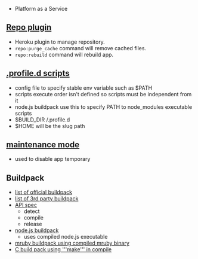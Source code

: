 * Platform as a Service

## [Repo plugin](https://github.com/heroku/heroku-repo)
* Heroku plugin to manage repository.
* `repo:purge_cache` command will remove cached files.
* `repo:rebuild` command will rebuild app.

## [.profile.d scripts](https://devcenter.heroku.com/articles/profiled)
* config file to specify stable env variable such as $PATH
* scripts execute order isn't defined so scripts must be independent from it
* node.js buildpack use this to specify PATH to node_modules executable scripts
* $BUILD_DIR /.profile.d
* $HOME will be the slug path

## [maintenance mode](https://devcenter.heroku.com/articles/maintenance-mode)
* used to disable app temporary

## Buildpack
* [list of official buildpack](https://devcenter.heroku.com/articles/buildpacks)
* [list of 3rd party buildpack](https://devcenter.heroku.com/articles/third-party-buildpacks)
* [API spec](https://devcenter.heroku.com/articles/buildpack-api)
  * detect
  * compile
  * release
* [node.js buildpack](https://github.com/heroku/heroku-buildpack-nodejs)
  * uses compiled node.js executable
* [mruby buildpack using compiled mruby binary](http://www.sitepoint.com/hacking-mruby-onto-heroku/)
* [C build pack using '''make''' in compile](https://github.com/atris/heroku-buildpack-C)
